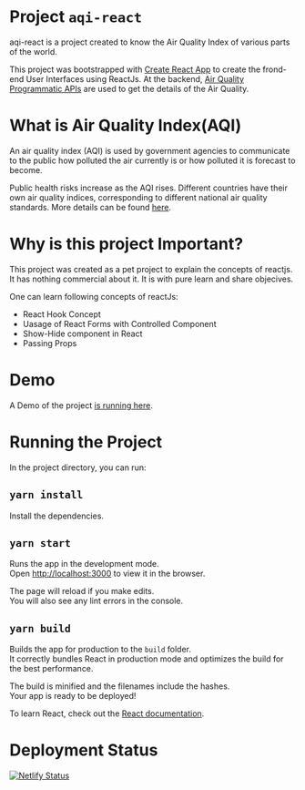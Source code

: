 # Project `aqi-react`
aqi-react is a project created to know the Air Quality Index of various parts of the world. 

This project was bootstrapped with [Create React App](https://github.com/facebook/create-react-app) to create the frond-end User Interfaces using ReactJs. At the backend, [Air Quality Programmatic APIs](https://aqicn.org/api/) are used to get the details of the Air Quality.

# What is Air Quality Index(AQI)
An air quality index (AQI) is used by government agencies to communicate to the public how polluted the air currently is or how polluted it is forecast to become. 

Public health risks increase as the AQI rises. Different countries have their own air quality indices, corresponding to different national air quality standards. More details can be found [here](https://en.wikipedia.org/wiki/Air_quality_index).

# Why is this project Important?
This project was created as a pet project to explain the concepts of reactjs. It has nothing commercial about it. It is with pure learn and share objecives.

One can learn following concepts of reactJs:
- React Hook Concept
- Uasage of React Forms with Controlled Component
- Show-Hide component in React
- Passing Props

# Demo
A Demo of the project [is running here](https://air-quality-index.netlify.com/).

# Running the Project

In the project directory, you can run:

## `yarn install`
Install the dependencies.

## `yarn start`

Runs the app in the development mode.<br />
Open [http://localhost:3000](http://localhost:3000) to view it in the browser.

The page will reload if you make edits.<br />
You will also see any lint errors in the console.

## `yarn build`

Builds the app for production to the `build` folder.<br />
It correctly bundles React in production mode and optimizes the build for the best performance.

The build is minified and the filenames include the hashes.<br />
Your app is ready to be deployed!

To learn React, check out the [React documentation](https://reactjs.org/).

# Deployment Status
[![Netlify Status](https://api.netlify.com/api/v1/badges/6cd2087c-70df-4618-8fff-7a4239351f68/deploy-status)](https://app.netlify.com/sites/air-quality-index/deploys)

